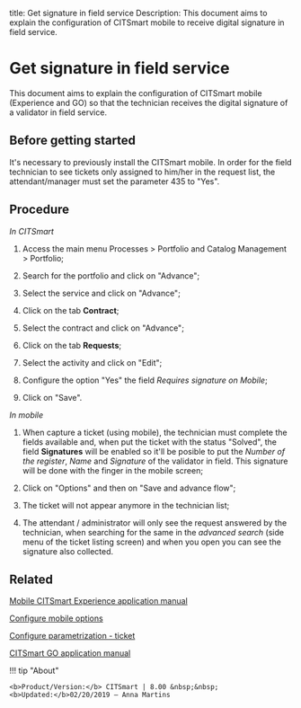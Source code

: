 title: Get signature in field service
Description: This document aims to explain the configuration of CITSmart mobile to receive digital signature in field service.
# Get signature in field service

This document aims to explain the configuration of CITSmart mobile (Experience and GO) so that the
technician receives the digital signature of a validator in field service.

Before getting started
----------------------

It's necessary to previously install the CITSmart mobile. In order for the field technician to see tickets only assigned to
him/her in the request list, the attendant/manager must set the parameter 435 to "Yes".

Procedure
---------

*In CITSmart*

1.  Access the main menu Processes \> Portfolio and Catalog Management \>
    Portfolio;

2.  Search for the portfolio and click on "Advance";

3.  Select the service and click on "Advance";

4.  Click on the tab **Contract**;

5.  Select the contract and click on "Advance";

6.  Click on the tab **Requests**;

7.  Select the activity and click on "Edit";

8.  Configure the option "Yes" the field *Requires signature on Mobile*;

9.  Click on "Save".

*In mobile*

1.  When capture a ticket (using mobile), the technician must complete the
    fields available and, when put the ticket with the status "Solved", the
    field **Signatures** will be enabled so it'll be posible to put the *Number
    of the register*, *Name* and *Signature* of the validator in field. This
    signature will be done with the finger in the mobile screen;

2.  Click on "Options" and then on "Save and advance flow";

3.  The ticket will not appear anymore in the technician list;

4.  The attendant / administrator will only see the request answered by the technician, when searching for the same in the *advanced search* (side menu of the ticket listing screen) and when you open you can see the signature also collected.

Related
------

[Mobile CITSmart Experience application manual](/en-us/citsmart-platform-8/additional-features/mobile-and-field-service/apps/citsmart-app.html)

[Configure mobile options](/en-us/citsmart-platform-8/additional-features/mobile-and-field-service/configuration/configure-mobile-options.html)

[Configure parametrization - ticket](/en-us/citsmart-platform-8/platform-administration/parameters-list/configure-parametrization-ticket.html)

[CITSmart GO application manual](/en-us/citsmart-platform-8/additional-features/mobile-and-field-service/apps/citsmart-field-service-manual.html)

!!! tip "About"

    <b>Product/Version:</b> CITSmart | 8.00 &nbsp;&nbsp;
    <b>Updated:</b>02/20/2019 – Anna Martins
